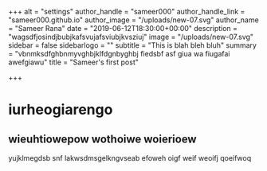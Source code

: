 +++
alt = "settings"
author_handle = "sameer000"
author_handle_link = "sameer000.github.io"
author_image = "/uploads/new-07.svg"
author_name = "Sameer Rana"
date = "2019-06-12T18:30:00+00:00"
description = "wagsdfjosindjbubjkafsvujafsviubjkvsziuj"
image = "/uploads/new-07.svg"
sidebar = false
sidebarlogo = ""
subtitle = "This is blah bleh bluh"
summary = "vbnmksdfghbnmyvghbjklfdgnbyghbj fiedsbf asf giua wa fiugafai awefgiawu"
title = "Sameer's first post"

+++
# iurheogiarengo

## wieuhtiowepow wothoiwe woierioew

yujklmegdsb snf lakwsdmsgelkngvseab  efoweh oigf weif weoifj qoeifwoq